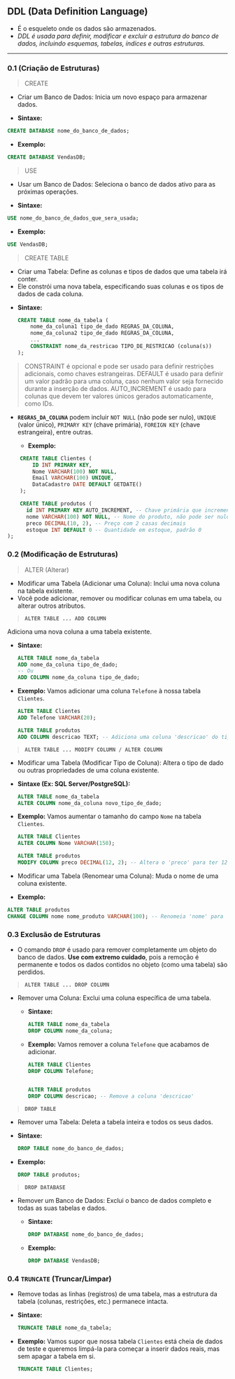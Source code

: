 ## DDL (Data Definition Language)
- É o esqueleto onde os dados são armazenados.
- *DDL é usada para definir, modificar e excluir a estrutura do banco de dados, incluindo esquemas, tabelas, índices e outras estruturas.*

---
### 0.1 (Criação de Estruturas)
> CREATE
- Criar um Banco de Dados: Inicia um novo espaço para armazenar dados.
* **Sintaxe:**
```sql
CREATE DATABASE nome_do_banco_de_dados;
```
* **Exemplo:**
```sql
CREATE DATABASE VendasDB;
```

> USE 
- Usar um Banco de Dados: Seleciona o banco de dados ativo para as próximas operações. 
* **Sintaxe:**
```sql
USE nome_do_banco_de_dados_que_sera_usada;
```
* **Exemplo:**
```sql
USE VendasDB;
```

> CREATE TABLE
- Criar uma Tabela: Define as colunas e tipos de dados que uma tabela irá conter.
-  Ele constrói uma nova tabela, especificando suas colunas e os tipos de dados de cada coluna.

* **Sintaxe:**
    ```sql
    CREATE TABLE nome_da_tabela (
        nome_da_coluna1 tipo_de_dado REGRAS_DA_COLUNA,
        nome_da_coluna2 tipo_de_dado REGRAS_DA_COLUNA,
        ...
        CONSTRAINT nome_da_restricao TIPO_DE_RESTRICAO (coluna(s))
    );
    ```

> CONSTRAINT é opcional e pode ser usado para definir restrições adicionais, como chaves estrangeiras.
> DEFAULT é usado para definir um valor padrão para uma coluna, caso nenhum valor seja fornecido durante a inserção de dados.
> AUTO_INCREMENT é usado para colunas que devem ter valores únicos gerados automaticamente, como IDs.

- **`REGRAS_DA_COLUNA`** podem incluir `NOT NULL` (não pode ser nulo), `UNIQUE` (valor único), `PRIMARY KEY` (chave primária), `FOREIGN KEY` (chave estrangeira), entre outras.

  * **Exemplo:**
  

```sql
    CREATE TABLE Clientes (
        ID INT PRIMARY KEY,
        Nome VARCHAR(100) NOT NULL,
        Email VARCHAR(100) UNIQUE,
        DataCadastro DATE DEFAULT GETDATE()
    );

    CREATE TABLE produtos (
      id INT PRIMARY KEY AUTO_INCREMENT, -- Chave primária que incrementa automaticamente
      nome VARCHAR(100) NOT NULL, -- Nome do produto, não pode ser nulo
      preco DECIMAL(10, 2), -- Preço com 2 casas decimais
      estoque INT DEFAULT 0 -- Quantidade em estoque, padrão 0
);
```



### 0.2 (Modificação de Estruturas)
> ALTER (Alterar)
- Modificar uma Tabela (Adicionar uma Coluna): Inclui uma nova coluna na tabela existente.
- Você pode adicionar, remover ou modificar colunas em uma tabela, ou alterar outros atributos.

> **`ALTER TABLE ... ADD COLUMN`**

Adiciona uma nova coluna a uma tabela existente.

  * **Sintaxe:**
    ```sql
    ALTER TABLE nome_da_tabela
    ADD nome_da_coluna tipo_de_dado;
    -- Ou
    ADD COLUMN nome_da_coluna tipo_de_dado;
    ```
  * **Exemplo:**
    Vamos adicionar uma coluna `Telefone` à nossa tabela `Clientes`.
    ```sql
    ALTER TABLE Clientes
    ADD Telefone VARCHAR(20);

    ALTER TABLE produtos
    ADD COLUMN descricao TEXT; -- Adiciona uma coluna 'descricao' do tipo TEXT

    ```



> **`ALTER TABLE ... MODIFY COLUMN / ALTER COLUMN`**
- Modificar uma Tabela (Modificar Tipo de Coluna): Altera o tipo de dado ou outras propriedades de uma coluna existente.

* **Sintaxe (Ex: SQL Server/PostgreSQL):**
    ```sql
    ALTER TABLE nome_da_tabela
    ALTER COLUMN nome_da_coluna novo_tipo_de_dado;
    ```
* **Exemplo:**
    Vamos aumentar o tamanho do campo `Nome` na tabela `Clientes`.
    ```sql
    ALTER TABLE Clientes
    ALTER COLUMN Nome VARCHAR(150);

    ALTER TABLE produtos
    MODIFY COLUMN preco DECIMAL(12, 2); -- Altera o 'preco' para ter 12 dígitos no total, 2 após a vírgula

    ```

- Modificar uma Tabela (Renomear uma Coluna): Muda o nome de uma coluna existente.
* **Exemplo:**
```sql
ALTER TABLE produtos
CHANGE COLUMN nome nome_produto VARCHAR(100); -- Renomeia 'nome' para 'nome_produto'
```


### 0.3 Exclusão de Estruturas
- O comando `DROP` é usado para remover completamente um objeto do banco de dados. **Use com extremo cuidado**, pois a remoção é permanente e todos os dados contidos no objeto (como uma tabela) são perdidos.

> **`ALTER TABLE ... DROP COLUMN`**
- Remover uma Coluna: Exclui uma coluna específica de uma tabela.

  * **Sintaxe:**
    ```sql
    ALTER TABLE nome_da_tabela
    DROP COLUMN nome_da_coluna;
    ```
  * **Exemplo:**
    Vamos remover a coluna `Telefone` que acabamos de adicionar.
    ```sql
    ALTER TABLE Clientes
    DROP COLUMN Telefone;


    ALTER TABLE produtos
    DROP COLUMN descricao; -- Remove a coluna 'descricao'
    ```

> **`DROP TABLE`**
- Remover uma Tabela: Deleta a tabela inteira e todos os seus dados.
* **Sintaxe:**
    ```sql
    DROP TABLE nome_do_banco_de_dados;
    ```
* **Exemplo:**
    ```sql
    DROP TABLE produtos;
    ```



> **`DROP DATABASE`**
- Remover um Banco de Dados: Exclui o banco de dados completo e todas as suas tabelas e dados.

  * **Sintaxe:**
    ```sql
    DROP DATABASE nome_do_banco_de_dados;
    ```
  * **Exemplo:**
    ```sql
    DROP DATABASE VendasDB;
    ```


### 0.4 `TRUNCATE` (Truncar/Limpar)

- Remove todas as linhas (registros) de uma tabela, mas a estrutura da tabela (colunas, restrições, etc.) permanece intacta.


* **Sintaxe:**

    ```sql
    TRUNCATE TABLE nome_da_tabela;
    ```

* **Exemplo:**
    Vamos supor que nossa tabela `Clientes` está cheia de dados de teste e queremos limpá-la para começar a inserir dados reais, mas sem apagar a tabela em si.

    ```sql
    TRUNCATE TABLE Clientes;
    ```